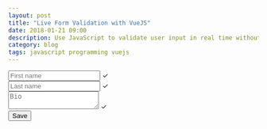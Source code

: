 ```yaml
---
layout: post
title: "Live Form Validation with VueJS"
date: 2018-01-21 09:00
description: Use JavaScript to validate user input in real time without a framework.
category: blog
tags: javascript programming vuejs
---
```


<div id="app">
  <form
    v-on:submit.prevent="handleSubmit"
    v-on:input="handleInput"
    v-on:focusout="handleFocusOut($event)"
  >
    <div>
      <input
        type="text" name="firstName" placeholder="First name"
        v-model="profile.firstName.value"
      >
      <span
        class="field-error"
        v-if="profile.firstName.touched && fieldError('firstName')"
        v-text="fieldError('firstName')"
      ></span>
      <span
        class="field-success"
        v-if="profile.firstName.touched && !fieldError('firstName')"
      >
        ✓
      </span>
    </div>
    <div>
      <input
        type="text" name="lastName" placeholder="Last name"
        v-model="profile.lastName.value"
      >
      <span
        class="field-error"
        v-if="profile.lastName.touched && fieldError('lastName')"
        v-text="fieldError('lastName')"
      ></span>
      <span
        class="field-error"
        v-if="profile.lastName.touched && !fieldError('lastName')"
      >
        ✓
      </span>
    </div>
    <div>
      <textarea
        type="text" name="bio" placeholder="Bio"
        v-model="profile.bio.value"
      ></textarea>
      <span
        class="field-error"
        v-if="profile.bio.touched && fieldError('bio')"
        v-text="fieldError('bio')"
      ></span>
      <span
        class="field-error"
        v-if="profile.bio.touched && !fieldError('bio')"
      >
        ✓
      </span>
    </div>
    <button type="submit">Save</button>
  </form>
</div>

<script src="{{ '/static/js/vue.2.5.13.min.js' | absolute_url }}"></script>

<script>
const state = {
  profile: {
    firstName: {
      value: '',
      touched: false,
    },
    lastName: {
      value: '',
      touched: false,
    },
    bio: {
      value: '',
      touched: false,
    }
  },
  errors: [],
};

new Vue({
  el: '#app',
  data() {
    return {
      profile: state.profile,
      errors: state.errors,
    };
  },
  methods: {
    fieldError(fieldName) {
      const error = this.errors.filter(e => e.field === fieldName);
      return error.length ? error[0].message : null;
    },
    validate() {
      this.errors = validateProfile(this.profile);
    },
    handleSubmit() {
      // Mark all fields touched
      this.profile.firstName.touched = true;
      this.profile.lastName.touched = true;
      this.profile.bio.touched = true;

      this.validate();

      // No errors. Save the data.
      if (this.errors.length === 0) {
        // In a real application, this is where we
        // would make an Ajax call or call or
        // form.submit() to save the form data.
        alert('The form looks good. We can save the data!');
      }
    },
    handleInput() {
      this.errors = validateProfile(this.profile);
    },
    handleFocusOut(event) {
      const fieldName = event.target.name;
      if (this.profile[fieldName]) {
        this.profile[fieldName].touched = true;
      }
      this.validate();
    },
  }
});

/*
 * Validate the current profile values.
 */
function validateProfile(profile) {
  const errors = [];

  // Validate the 'first name' field
  if (!profile.firstName.value) {
    errors.push({
      field: 'firstName',
      message: 'Please enter your first name.',
    });
  }

  // Validate the 'last name' field
  if (!profile.lastName.value) {
    errors.push({
      field: 'lastName',
      message: 'Please enter your last name.',
    });
  }

  // Validate the 'bio' field
  const requiredWordCount = 8;
  const bioWordCount = profile.bio.value.split(' ')
                                        .filter(i => i !== '')
                                        .length;
  if (!profile.bio.value || bioWordCount < requiredWordCount) {
    const wordCountDiff = requiredWordCount - bioWordCount;
    errors.push({
      field: 'bio',
      message: (
        `Please write at least ${wordCountDiff} more word` +
        (wordCountDiff > 1 ? 's': '') + '.'
      ),
    });
  }

  return errors;
}
</script>

